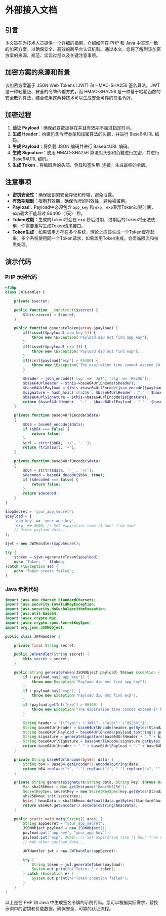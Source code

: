 # 外部接入文档

## 引言

本文旨在为技术人员提供一个详细的指南，介绍如何在 PHP 和 Java 中实现一致的加密方案，以确保安全、高效的跨平台认证机制。通过本文，您将了解到该加密方案的来源、规范、实现过程以及关键注意事项。

## 加密方案的来源和背景

该加密方案基于 JSON Web Tokens (JWT) 和 HMAC-SHA256 签名算法。JWT 是一种轻量级、安全的令牌传输方式，而 HMAC-SHA256 是一种基于哈希函数的安全散列算法，结合使用这两种技术可以生成安全可靠的签名令牌。

## 加密过程

1. **验证 Payload**：确保必要数据存在并且有效期不超过指定时间。
2. **生成 Header**：构建包含令牌类型和加密算法的头部，并进行 Base64URL 编码。
3. **生成 Payload**：将负载 JSON 编码并进行 Base64URL 编码。
4. **生成 Signature**：使用 HMAC-SHA256 算法对头部和负载进行加密，并进行 Base64URL 编码。
5. **生成 Token**：将编码后的头部、负载和签名用`.`连接，生成最终的令牌。

## 注意事项

- **密钥安全性**：确保密钥的安全存储和传输，避免泄露。
- **有效期限制**：限制有效期，确保令牌的时效性，避免被滥用。
- **Payload**：Payload中必须包含 `app_key` 和 `exp`。`exp`表示Token过期时间，exp最大不能超过 86400（1天） 秒。
- **Token过期**：生成的Token将会在 exp 秒后过期，过期后的Token将无法使用，你需要重写生成Token请求接口。
- **Token生成**：如果调用方存在多个系统，理论上应该生成一个Token缓存起来，多个系统使用同一个Token请求，如果滥用Token生成，会面临限流和拉黑处理。

## 演示代码

### PHP 示例代码

```php
<?php
class JWTHandler {

    private $secret;

    public function __construct($secret) {
        $this->secret = $secret;
    }

    public function generateToken(array $payload) {
        if(!isset($payload['app_key'])) {
            throw new \Exception('Payload did not find app_key');
        }
        if(!isset($payload['exp'])) {
            throw new \Exception('Payload did not find exp');
        }
        if((int)$payload['exp'] > 86400) {
            throw new \Exception('The expiration time cannot exceed 24 hours');
        }

        $header = json_encode(['typ' => 'JWT', 'alg' => 'HS256']);
        $base64UrlHeader = $this->base64UrlEncode($header);
        $base64UrlPayload = $this->base64UrlEncode(json_encode($payload));
        $signature = hash_hmac('sha256', $base64UrlHeader . "." . $base64UrlPayload, $this->secret, true);
        $base64UrlSignature = $this->base64UrlEncode($signature);
        return $base64UrlHeader . "." . $base64UrlPayload . "." . $base64UrlSignature;
    }

    private function base64UrlEncode($data)
    {
        $b64 = base64_encode($data);
        if ($b64 === false) {
            return false;
        }
        $url = strtr($b64, '+/', '-_');
        return rtrim($url, '=');
    }

    private function base64UrlDecode($data)
    {
        $b64 = strtr($data, '-_', '+/');
        $decoded = base64_decode($b64, true);
        if ($decoded === false) {
            return false;
        }
        return $decoded;
    }
}

$appSecret = 'your_app_secret';
$payload = [
    'app_key' => 'your_app_key',
    'exp' => 3600, // Set expiration time (1 hour from now)
    // Other payload data...
];

$jwt = new JWTHandler($appSecret);

try {
    $token = $jwt->generateToken($payload);
    echo 'Token: '. $token;
}catch (\Exception $e) {
    echo 'Token create failed';
}
```

### Java 示例代码

```java
import java.nio.charset.StandardCharsets;
import java.security.InvalidKeyException;
import java.security.NoSuchAlgorithmException;
import java.util.Base64;
import javax.crypto.Mac;
import javax.crypto.spec.SecretKeySpec;
import org.json.JSONObject;

public class JWTHandler {

    private final String secret;

    public JWTHandler(String secret) {
        this.secret = secret;
    }

    public String generateToken(JSONObject payload) throws Exception {
        if (!payload.has("app_key")) {
            throw new Exception("Payload did not find app_key");
        }
        if (!payload.has("exp")) {
            throw new Exception("Payload did not find exp");
        }
        if (payload.getInt("exp") > 86400) {
            throw new Exception("The expiration time cannot exceed 24 hours");
        }

        String header = "{\"typ\": \"JWT\", \"alg\": \"HS256\"}";
        String base64UrlHeader = base64UrlEncode(header.getBytes(StandardCharsets.UTF_8));
        String base64UrlPayload = base64UrlEncode(payload.toString().getBytes(StandardCharsets.UTF_8));
        String signature = generateSignature(base64UrlHeader + "." + base64UrlPayload, secret);
        String base64UrlSignature = base64UrlEncode(signature.getBytes(StandardCharsets.UTF_8));
        return base64UrlHeader + "." + base64UrlPayload + "." + base64UrlSignature;
    }

    private String base64UrlEncode(byte[] data) {
        String b64 = Base64.getEncoder().encodeToString(data);
        return b64.replace("+", "-").replace("/", "_").replace("=", "");
    }

    private String generateSignature(String data, String key) throws NoSuchAlgorithmException, InvalidKeyException {
        Mac sha256Hmac = Mac.getInstance("HmacSHA256");
        SecretKeySpec secretKey = new SecretKeySpec(key.getBytes(StandardCharsets.UTF_8), "HmacSHA256");
        sha256Hmac.init(secretKey);
        byte[] hmacData = sha256Hmac.doFinal(data.getBytes(StandardCharsets.UTF_8));
        return Base64.getEncoder().encodeToString(hmacData);
    }

    public static void main(String[] args) {
        String appSecret = "your_app_secret";
        JSONObject payload = new JSONObject();
        payload.put("app_key", "your_app_key");
        payload.put("exp", 3600); // Set expiration time (1 hour from now)
        // Add other payload data...

        JWTHandler jwt = new JWTHandler(appSecret);

        try {
            String token = jwt.generateToken(payload);
            System.out.println("Token: " + token);
        } catch (Exception e) {
            System.out.println("Token creation failed");
        }
    }
}
```

以上是在 PHP 和 Java 中生成签名令牌的示例代码。您可以根据实际需求，替换示例中的密钥和负载数据，确保安全、可靠的认证流程。